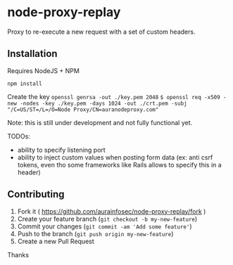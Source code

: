 # node-proxy-replay
Proxy to re-execute a new request with a set of custom headers.

## Installation
Requires NodeJS + NPM

```npm install```

Create the key
```openssl genrsa -out ./key.pem 2048```
```$ openssl req -x509 -new -nodes -key ./key.pem -days 1024 -out ./crt.pem -subj "/C=US/ST=/L=/O=Node Proxy/CN=auranodeproxy.com"```

Note: this is still under development and not fully functional yet.

TODOs:
 - ability to specify listening port
 - ability to inject custom values when posting form data (ex: anti csrf tokens, even tho some frameworks like Rails allows to specify this in a header)

 ## Contributing

 1. Fork it ( https://github.com/aurainfosec/node-proxy-replay/fork )
 2. Create your feature branch (`git checkout -b my-new-feature`)
 3. Commit your changes (`git commit -am 'Add some feature'`)
 4. Push to the branch (`git push origin my-new-feature`)
 5. Create a new Pull Request

 Thanks

